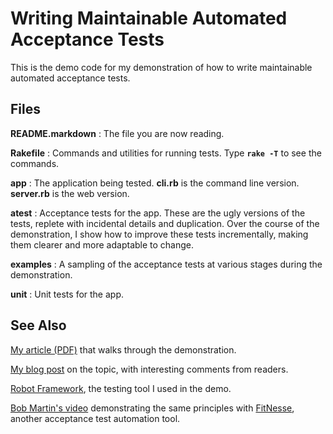 # Writing Maintainable Automated Acceptance Tests

This is the demo code for my demonstration
of how to write maintainable automated acceptance tests.

## Files

**README.markdown**
    : The file you are now reading.

**Rakefile**
    : Commands and utilities for running tests.
    Type **<code>rake -T</code>** to see the commands.

**app**
    : The application being tested.
    **cli.rb** is the command line version.
    **server.rb** is the web version.

**atest**
    : Acceptance tests for the app.
    These are the ugly versions of the tests,
    replete with incidental details and duplication.
    Over the course of the demonstration,
    I show how to improve these tests incrementally,
    making them clearer and more adaptable to change.

**examples**
    : A sampling of the acceptance tests at various
    stages during the demonstration.

**unit**
    : Unit tests for the app.

## See Also

[My article (PDF)](http://dhemery.com/pdf/writing_maintainable_automated_acceptance_tests.pdf)
that walks through the demonstration.

[My blog post](http://cwd.dhemery.com/2009/11/wmaat/)
on the topic, with interesting comments from readers.

[Robot Framework](http://code.google.com/p/robotframework/),
the testing tool I used in the demo.

[Bob Martin's video](http://blog.objectmentor.com/articles/2009/12/07/writing-maintainable-automated-acceptance-tests)
demonstrating the same principles with [FitNesse](http://fitnesse.org/),
another acceptance test automation tool.
